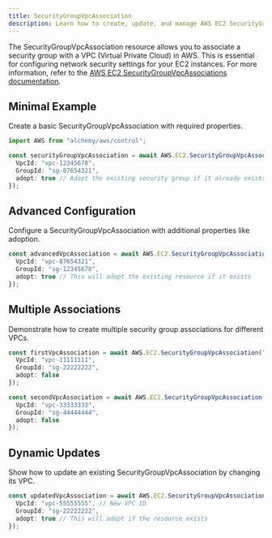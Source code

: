 ```yaml
---
title: SecurityGroupVpcAssociation
description: Learn how to create, update, and manage AWS EC2 SecurityGroupVpcAssociations using Alchemy Cloud Control.
---
```



The SecurityGroupVpcAssociation resource allows you to associate a security group with a VPC (Virtual Private Cloud) in AWS. This is essential for configuring network security settings for your EC2 instances. For more information, refer to the [AWS EC2 SecurityGroupVpcAssociations documentation](https://docs.aws.amazon.com/ec2/latest/userguide/).

## Minimal Example

Create a basic SecurityGroupVpcAssociation with required properties.

```ts
import AWS from "alchemy/aws/control";

const securityGroupVpcAssociation = await AWS.EC2.SecurityGroupVpcAssociation("myVpcAssociation", {
  VpcId: "vpc-12345678",
  GroupId: "sg-87654321",
  adopt: true // Adopt the existing security group if it already exists
});
```

## Advanced Configuration

Configure a SecurityGroupVpcAssociation with additional properties like adoption.

```ts
const advancedVpcAssociation = await AWS.EC2.SecurityGroupVpcAssociation("advancedVpcAssociation", {
  VpcId: "vpc-87654321",
  GroupId: "sg-12345678",
  adopt: true // This will adopt the existing resource if it exists
});
```

## Multiple Associations

Demonstrate how to create multiple security group associations for different VPCs.

```ts
const firstVpcAssociation = await AWS.EC2.SecurityGroupVpcAssociation("firstVpcAssociation", {
  VpcId: "vpc-11111111",
  GroupId: "sg-22222222",
  adopt: false
});

const secondVpcAssociation = await AWS.EC2.SecurityGroupVpcAssociation("secondVpcAssociation", {
  VpcId: "vpc-33333333",
  GroupId: "sg-44444444",
  adopt: false
});
```

## Dynamic Updates

Show how to update an existing SecurityGroupVpcAssociation by changing its VPC.

```ts
const updatedVpcAssociation = await AWS.EC2.SecurityGroupVpcAssociation("updatedVpcAssociation", {
  VpcId: "vpc-55555555", // New VPC ID
  GroupId: "sg-22222222",
  adopt: true // This will adopt if the resource exists
});
```
